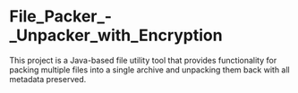 # File_Packer_-_Unpacker_with_Encryption
This project  is a Java-based  file utility tool  that provides functionality for packing multiple files into a single archive and unpacking them  back with all metadata preserved.
